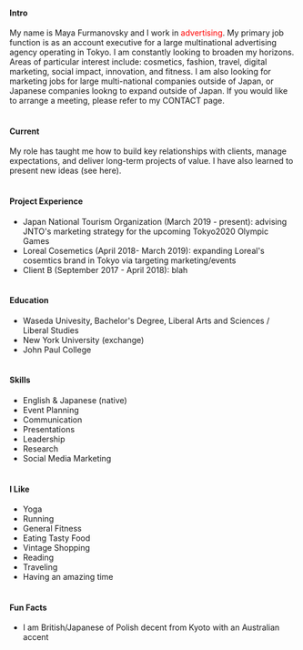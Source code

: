 #### Intro
My name is Maya Furmanovsky and I work in <span style="color:red">advertising</span>. My primary job function is as an account executive for a large multinational advertising agency operating in Tokyo. I am constantly looking to broaden my horizons. Areas of particular interest include: cosmetics, fashion, travel, digital marketing, social impact, innovation, and fitness. I am also looking for marketing jobs for large multi-national companies outside of Japan, or Japanese companies lookng to expand outside of Japan. If you would like to arrange a meeting, please refer to my CONTACT page. 
<br><br>
#### Current
My role has taught me how to build key relationships with clients, manage expectations, and deliver long-term projects of value. I have also learned to present new ideas (see here). 
<br><br>
#### Project Experience
- Japan National Tourism Organization (March 2019 - present): advising JNTO's marketing strategy for the upcoming Tokyo2020 Olympic Games
- Loreal Cosemetics (April 2018- March 2019): expanding Loreal's cosemtics brand in Tokyo via targeting marketing/events
- Client B (September 2017 - April 2018): blah
<br><br>

#### Education
- Waseda Univesity, Bachelor's Degree, Liberal Arts and Sciences / Liberal Studies
- New York University (exchange)
- John Paul College
<br><br>

#### Skills
- English & Japanese (native)
- Event Planning
- Communication
- Presentations
- Leadership
- Research
- Social Media Marketing 
<br><br>

#### I Like
- Yoga
- Running
- General Fitness
- Eating Tasty Food
- Vintage Shopping
- Reading
- Traveling
- Having an amazing time
<br><br>

#### Fun Facts
- I am British/Japanese of Polish decent from Kyoto with an Australian accent 